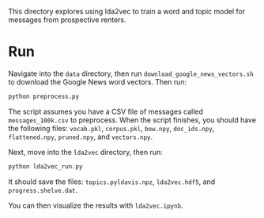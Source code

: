 
This directory explores using lda2vec to train a word and topic model for messages from prospective renters.

# Run

Navigate into the `data` directory, then run `download_google_news_vectors.sh` to download the Google News word vectors. Then run:

```bash
python preprocess.py
```

The script assumes you have a CSV file of messages called `messages_100k.csv` to preprocess. When the script finishes, you should have the following files: `vocab.pkl`, `corpus.pkl`, `bow.npy`, `doc_ids.npy`, `flattened.npy`, `pruned.npy`, and `vectors.npy`.

Next, move into the `lda2vec` directory, then run:

```bash
python lda2vec_run.py
```

It should save the files: `topics.pyldavis.npz`, `lda2vec.hdf5`, and `progress.shelve.dat`.

You can then visualize the results with `lda2vec.ipynb`.
